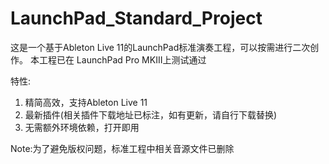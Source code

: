 # LaunchPad_Standard_Project
这是一个基于Ableton Live 11的LaunchPad标准演奏工程，可以按需进行二次创作。
本工程已在 LaunchPad Pro MKIII上测试通过

特性:

1. 精简高效，支持Ableton Live 11
2. 最新插件(相关插件下载地址已标注，如有更新，请自行下载替换)
3. 无需额外环境依赖，打开即用

Note:为了避免版权问题，标准工程中相关音源文件已删除
